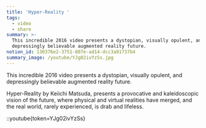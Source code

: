 ```yaml
---
title: 'Hyper-Reality '
tags:
  - video
  - share
summary: >-
  This incredible 2016 video presents a dystopian, visually opulent, and
  depressingly believable augmented reality future. 
notion_id: 130376e2-3751-807e-ad14-dcc3a91737b4
summary_image: /youtube/YJg02ivYzSs.jpg
---
```

This incredible 2016 video presents a dystopian, visually opulent, and depressingly believable augmented reality future.

Hyper-Reality by Keiichi Matsuda, presents a provocative and kaleidoscopic vision of the future, where physical and virtual realities have merged, and the real world, rarely experienced, is drab and lifeless.

::youtube{token=YJg02ivYzSs}
